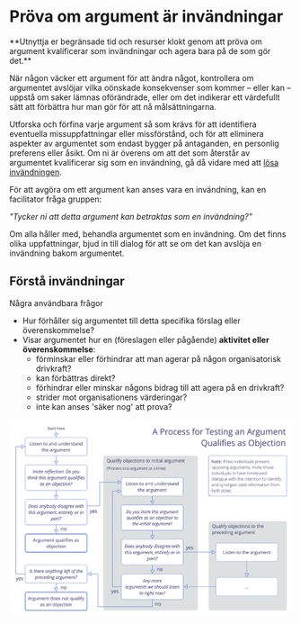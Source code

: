 # Pröva om argument är invändningar

<summary>
**Utnyttja er begränsade tid och resurser klokt genom att pröva om argument kvalificerar som invändningar och agera bara på de som gör det.**
</summary>

När någon väcker ett argument för att ändra något, kontrollera om argumentet avslöjar vilka oönskade konsekvenser som kommer – eller kan – uppstå om saker lämnas oförändrade, eller om det indikerar ett värdefullt sätt att förbättra hur man gör för att nå målsättningarna.

Utforska och förfina varje argument så som krävs för att identifiera eventuella missuppfattningar eller missförstånd, och för att eliminera aspekter av argumentet som endast bygger på antaganden, en personlig preferens eller åsikt. Om ni är överens om att det som återstår av argumentet kvalificerar sig som en invändning, gå då vidare med att [lösa invändningen](section:resolve-objections).

För att avgöra om ett argument kan anses vara en invändning, kan en facilitator fråga gruppen:

_"Tycker ni att detta argument kan betraktas som en invändning?"_

Om alla håller med, behandla argumentet som en invändning. Om det finns olika uppfattningar, bjud in till dialog för att se om det kan avslöja en invändning bakom argumentet.


## Förstå invändningar

Några användbara frågor

-   Hur förhåller sig argumentet till detta specifika förslag eller överenskommelse?
-   Visar argumentet hur en (föreslagen eller pågående) **aktivitet eller överenskommelse**:
    -   förminskar eller förhindrar att man agerar på någon organisatorisk drivkraft?
    -   kan förbättras direkt?
    -   förhindrar eller minskar någons bidrag till att agera på en drivkraft?
    -   strider mot organisationens värderingar?
    -   inte kan anses 'säker nog' att prova?


![En process för att pröva om ett argument kvalificerar som invändning](img/agreements/qualify-objection-process.png)
